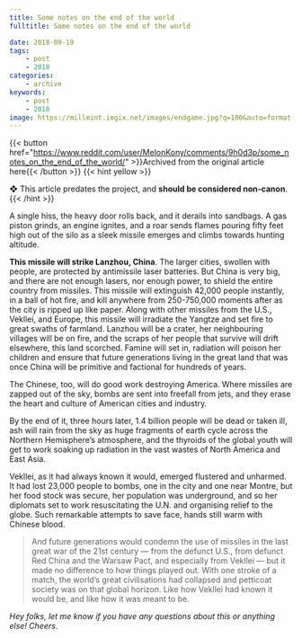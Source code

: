 ```yaml
---
title: Some notes on the end of the world
fulltitle: Some notes on the end of the world

date: 2018-09-19
tags:
    - post
    - 2018
categories:
    - archive
keywords:
    - post
    - 2018
image: https://millmint.imgix.net/images/endgame.jpg?q=100&auto=format
---
```

{{< button href="https://www.reddit.com/user/MelonKony/comments/9h0d3p/some_notes_on_the_end_of_the_world/" >}}Archived from the original article here{{< /button >}}
{{< hint yellow >}}

❖ This article predates the project, and **should be considered non-canon**.
{{< /hint >}}

A single hiss, the heavy door rolls back, and it derails into sandbags. A gas piston grinds, an engine ignites, and a roar sends flames pouring fifty feet high out of the silo as a sleek missile emerges and climbs towards hunting altitude.

**This missile will strike Lanzhou, China**. The larger cities, swollen with people, are protected by antimissile laser batteries. But China is very big, and there are not enough lasers, nor enough power, to shield the entire country from missiles. This missile will extinguish 42,000 people instantly, in a ball of hot fire, and kill anywhere from 250-750,000 moments after as the city is ripped up like paper. Along with other missiles from the U.S., Vekllei, and Europe, this missile will irradiate the Yangtze and set fire to great swaths of farmland. Lanzhou will be a crater, her neighbouring villages will be on fire, and the scraps of her people that survive will drift elsewhere, this land scorched. Famine will set in, radiation will poison her children and ensure that future generations living in the great land that was once China will be primitive and factional for hundreds of years.

The Chinese, too, will do good work destroying America. Where missiles are zapped out of the sky, bombs are sent into freefall from jets, and they erase the heart and culture of American cities and industry.

By the end of it, three hours later, 1.4 billion people will be dead or taken ill, ash will rain from the sky as huge fragments of earth cycle across the Northern Hemisphere’s atmosphere, and the thyroids of the global youth will get to work soaking up radiation in the vast wastes of North America and East Asia.

Vekllei, as it had always known it would, emerged flustered and unharmed. It had lost 23,000 people to bombs, one in the city and one near Montre, but her food stock was secure, her population was underground, and so her diplomats set to work resuscitating the U.N. and organising relief to the globe. Such remarkable attempts to save face, hands still warm with Chinese blood.

>And future generations would condemn the use of missiles in the last great war of the 21st century — from the defunct U.S., from defunct Red China and the Warsaw Pact, and especially from Vekllei — but it made no difference to how things played out. With one stroke of a match, the world’s great civilisations had collapsed and petticoat society was on that global horizon. Like how Vekllei had known it would be, and like how it was meant to be.

*Hey folks, let me know if you have any questions about this or anything else! Cheers.*
